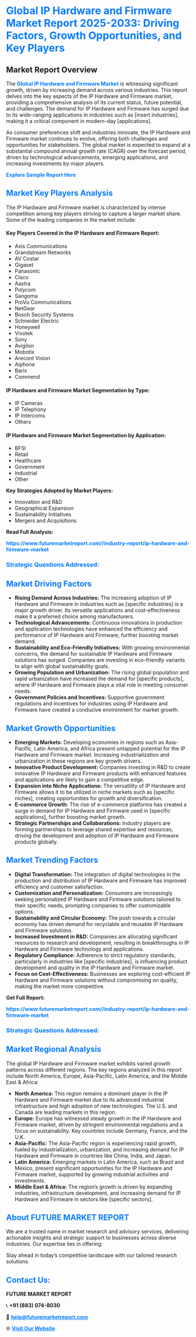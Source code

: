 <h1 style="color: #007BFF;">Global IP Hardware and Firmware Market Report 2025-2033: Driving Factors, Growth Opportunities, and Key Players</h1>

<section id="overview">
<h2>Market Report Overview</h2>
<p>The <a href="https://www.futuremarketreport.com//industry-report/ip-hardware-and-firmware-market" style="color: #007BFF; text-decoration: none;"><strong>Global IP Hardware and Firmware Market</strong></a> is witnessing significant growth, driven by increasing demand across various industries. This report delves into the key aspects of the IP Hardware and Firmware market, providing a comprehensive analysis of its current status, future potential, and challenges. The demand for IP Hardware and Firmware has surged due to its wide-ranging applications in industries such as [insert industries], making it a critical component in modern-day [applications].</p>
<p>As consumer preferences shift and industries innovate, the IP Hardware and Firmware market continues to evolve, offering both challenges and opportunities for stakeholders. The global market is expected to expand at a substantial compound annual growth rate (CAGR) over the forecast period, driven by technological advancements, emerging applications, and increasing investments by major players.</p>
</section>

<section id="overview">
<p><a href="https://www.futuremarketreport.com//request-sample/reportId=47186" style="color: #007BFF; text-decoration: none;"><strong>Explore Sample Report Here</strong></a></p>
</section>

<section id="key-players">
<h2 style="color: #007BFF;">Market Key Players Analysis</h2>
<p>The IP Hardware and Firmware market is characterized by intense competition among key players striving to capture a larger market share. Some of the leading companies in the market include:</p>
<h4>Key Players Covered in the IP Hardware and Firmware Report:</h4>
<ul><li>Axis Communications</li><li>Grandstream Networks</li><li>AV Costar</li><li>Gigaset</li><li>Panasonic</li><li>Cisco</li><li>Aastra</li><li>Polycom</li><li>Sangoma</li><li>ProVu Communications</li><li>NetGear</li><li>Bosch Security Systems</li><li>Schneider Electric</li><li>Honeywell</li><li>Vivotek</li><li>Sony</li><li>Avigilon</li><li>Mobotix</li><li>Arecont Vision</li><li>Aiphone</li><li>Barix</li><li>Commend</li></ul>
<h4>IP Hardware and Firmware Market Segmentation by Type:</h4>
<ul><li>IP Cameras</li><li>IP Telephony</li><li>IP Intercoms</li><li>Others</li></ul>

<h4>IP Hardware and Firmware Market Segmentation by Application:</h4>
<ul><li>BFSI</li><li>Retail</li><li>Healthcare</li><li>Government</li><li>Industrial</li><li>Other</li></ul>
<p><strong>Key Strategies Adopted by Market Players:</strong></p>
<ul>
<li>Innovation and R&D</li>
<li>Geographical Expansion</li>
<li>Sustainability Initiatives</li>
<li>Mergers and Acquisitions</li>
</ul>
</section>

<section>
<p><strong>Read Full Analysis: </strong></p><a href="https://www.futuremarketreport.com//industry-report/ip-hardware-and-firmware-market" style="color: #007BFF; text-decoration: none;"><strong>https://www.futuremarketreport.com//industry-report/ip-hardware-and-firmware-market</strong></a>
<h3 style="color: #007BFF;">Strategic Questions Addressed:</h3>
</section>

<section id="driving-factors">
<h2 style="color: #007BFF;">Market Driving Factors</h2>
<ul>
<li><strong>Rising Demand Across Industries:</strong> The increasing adoption of IP Hardware and Firmware in industries such as [specific industries] is a major growth driver. Its versatile applications and cost-effectiveness make it a preferred choice among manufacturers.</li>
<li><strong>Technological Advancements:</strong> Continuous innovations in production and application technologies have enhanced the efficiency and performance of IP Hardware and Firmware, further boosting market demand.</li>
<li><strong>Sustainability and Eco-Friendly Initiatives:</strong> With growing environmental concerns, the demand for sustainable IP Hardware and Firmware solutions has surged. Companies are investing in eco-friendly variants to align with global sustainability goals.</li>
<li><strong>Growing Population and Urbanization:</strong> The rising global population and rapid urbanization have increased the demand for [specific products], where IP Hardware and Firmware plays a vital role in meeting consumer needs.</li>
<li><strong>Government Policies and Incentives:</strong> Supportive government regulations and incentives for industries using IP Hardware and Firmware have created a conducive environment for market growth.</li>
</ul>
</section>

<section id="growth-opportunities">
<h2 style="color: #007BFF;">Market Growth Opportunities</h2>
<ul>
<li><strong>Emerging Markets:</strong> Developing economies in regions such as Asia-Pacific, Latin America, and Africa present untapped potential for the IP Hardware and Firmware market. Increasing industrialization and urbanization in these regions are key growth drivers.</li>
<li><strong>Innovative Product Development:</strong> Companies investing in R&D to create innovative IP Hardware and Firmware products with enhanced features and applications are likely to gain a competitive edge.</li>
<li><strong>Expansion into Niche Applications:</strong> The versatility of IP Hardware and Firmware allows it to be utilized in niche markets such as [specific niches], creating opportunities for growth and diversification.</li>
<li><strong>E-commerce Growth:</strong> The rise of e-commerce platforms has created a surge in demand for IP Hardware and Firmware used in [specific applications], further boosting market growth.</li>
<li><strong>Strategic Partnerships and Collaborations:</strong> Industry players are forming partnerships to leverage shared expertise and resources, driving the development and adoption of IP Hardware and Firmware products globally.</li>
</ul>
</section>

<section id="trending-factors">
<h2 style="color: #007BFF;">Market Trending Factors</h2>
<ul>
<li><strong>Digital Transformation:</strong> The integration of digital technologies in the production and distribution of IP Hardware and Firmware has improved efficiency and customer satisfaction.</li>
<li><strong>Customization and Personalization:</strong> Consumers are increasingly seeking personalized IP Hardware and Firmware solutions tailored to their specific needs, prompting companies to offer customizable options.</li>
<li><strong>Sustainability and Circular Economy:</strong> The push towards a circular economy has driven demand for recyclable and reusable IP Hardware and Firmware solutions.</li>
<li><strong>Increased Investment in R&D:</strong> Companies are allocating significant resources to research and development, resulting in breakthroughs in IP Hardware and Firmware technology and applications.</li>
<li><strong>Regulatory Compliance:</strong> Adherence to strict regulatory standards, particularly in industries like [specific industries], is influencing product development and quality in the IP Hardware and Firmware market.</li>
<li><strong>Focus on Cost-Effectiveness:</strong> Businesses are exploring cost-efficient IP Hardware and Firmware solutions without compromising on quality, making the market more competitive.</li>
</ul>
</section>

<section>
<p><strong>Get Full Report: </strong></p><a href="https://www.futuremarketreport.com//industry-report/ip-hardware-and-firmware-market" style="color: #007BFF; text-decoration: none;"><strong>https://www.futuremarketreport.com//industry-report/ip-hardware-and-firmware-market</strong></a>
<h3 style="color: #007BFF;">Strategic Questions Addressed:</h3>
</section>


<section id="regional-analysis">
<h2 style="color: #007BFF;">Market Regional Analysis</h2>
<p>The global IP Hardware and Firmware market exhibits varied growth patterns across different regions. The key regions analyzed in this report include North America, Europe, Asia-Pacific, Latin America, and the Middle East & Africa:</p>
<ul>
<li><strong>North America:</strong> This region remains a dominant player in the IP Hardware and Firmware market due to its advanced industrial infrastructure and high adoption of new technologies. The U.S. and Canada are leading markets in this region.</li>
<li><strong>Europe:</strong> Europe has witnessed steady growth in the IP Hardware and Firmware market, driven by stringent environmental regulations and a focus on sustainability. Key countries include Germany, France, and the U.K.</li>
<li><strong>Asia-Pacific:</strong> The Asia-Pacific region is experiencing rapid growth, fueled by industrialization, urbanization, and increasing demand for IP Hardware and Firmware in countries like China, India, and Japan.</li>
<li><strong>Latin America:</strong> Emerging markets in Latin America, such as Brazil and Mexico, present significant opportunities for the IP Hardware and Firmware market, supported by growing industrial activities and investments.</li>
<li><strong>Middle East & Africa:</strong> The region’s growth is driven by expanding industries, infrastructure development, and increasing demand for IP Hardware and Firmware in sectors like [specific sectors].</li>
</ul>
</section>

<footer>
<h2 style="color: #007BFF;">About FUTURE MARKET REPORT</h2>
<p>We are a trusted name in market research and advisory services, delivering actionable insights and strategic support to businesses across diverse industries. Our expertise lies in offering:</p>

<p>Stay ahead in today’s competitive landscape with our tailored research solutions.</p>

<h2 style="color: #007BFF;">Contact Us:</h2>
<p><strong>FUTURE MARKET REPORT</strong></p>
<p>📞 <strong>+91 (883) 074-8030</strong></p>
<p>📧 <strong><a href="mailto:help@futuremarketreport.com" style="color: #007BFF;">help@futuremarketreport.com</a></strong></p>
<p>🌐 <strong><a href="https://www.futuremarketreport.com/" style="color: #007BFF;">Visit Our Website</a></strong></p>
</footer>